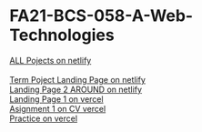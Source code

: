 ﻿# FA21-BCS-058-A-Web-Technologies



<a href="https://all-in-one-projects.netlify.app/" target="_blank">ALL Pojects on netlify</a>
<br/><br/>
<a href="https://65f22d96bacbc840ada0edcd--termproject-landing-page.netlify.app/" target="_blank">Term Poject Landing Page on netlify</a>
<br/>
<a href="https://main--vermillion-alpaca-fbf450.netlify.app/" target="_blank">Landing Page 2 AROUND on netlify</a>
<br/>
<a href="https://fa-21-bcs-058-a-web-technologies-zpcs.vercel.app/" target="_blank">Landing Page 1 on vercel</a>
<br/>
<a href="https://fa-21-bcs-058-a-web-technologies-9xet.vercel.app/" target="_blank">Asignment 1 on CV vercel</a>
<br/>
<a href="https://fa-21-bcs-058-a-web-technologies.vercel.app/" target="_blank">Practice on vercel</a>
